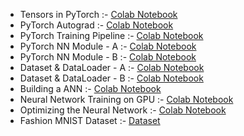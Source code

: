 - Tensors in PyTorch :- [Colab Notebook](https://colab.research.google.com/drive/1yeA_RyZWHSJ7bOL2QMIX5aXxHsQOcBUG?usp=sharing)
- PyTorch Autograd :- [Colab Notebook](https://colab.research.google.com/drive/1rOavgcrZHICbudCfxwvzYs8uTKo7jM_M?usp=sharing)
- PyTorch Training Pipeline :- [Colab Notebook](https://colab.research.google.com/drive/1w8LFlqddJO687DNqLNzYAhZdUsr4bRFc?usp=sharing)
- PyTorch NN Module - A :- [Colab Notebook](https://colab.research.google.com/drive/1KknvyoTy5jmmVffHzDBqyV6Zy7aZiOR6?usp=sharing)
- PyTorch NN Module - B :- [Colab Notebook](https://colab.research.google.com/drive/1RgG1fDJbDtVsV8dx2m6iILGxewxQN1Pv?usp=sharing)
- Dataset & DataLoader - A :- [Colab Notebook](https://colab.research.google.com/drive/1RbHjvNae2GLjpuILpMUsaNhG_8RAqXmP?usp=sharing)
- Dataset & DataLoader - B :- [Colab Notebook](https://colab.research.google.com/drive/1wvUZS_eByJ_KM8Zv8VYKnqM1r3L-zkev?usp=sharing)
- Building a ANN :- [Colab Notebook](https://colab.research.google.com/drive/1etMBQKneWeTnamZ7lMB86QDDqhB5eIJX?usp=sharing)
- Neural Network Training on GPU :- [Colab Notebook](https://colab.research.google.com/drive/1h_4yHnsK02v46KNyEtrnKzjA_fS4pKi5?usp=sharing)
- Optimizing the Neural Network :- [Colab Notebook](https://colab.research.google.com/drive/1tVJahrwTSaezcUqaQfbLIGvjoLQfZgzW?usp=sharing)
- Fashion MNIST Dataset :- [Dataset](https://www.kaggle.com/datasets/zalando-research/fashionmnist)
